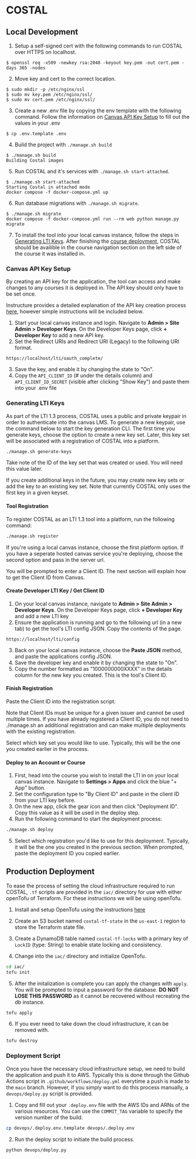 # COSTAL

## Local Development

1. Setup a self-signed cert with the following commands to run COSTAL over HTTPS on localhost.
```
$ openssl req -x509 -newkey rsa:2048 -keyout key.pem -out cert.pem -days 365 -nodes
``` 

2. Move key and cert to the correct location.
```
$ sudo mkdir -p /etc/nginx/ssl
$ sudo mv key.pem /etc/nginx/ssl/
$ sudo mv cert.pem /etc/nginx/ssl/
```

3. Create a new .env file by copying the env template with the following command. Follow the information on [Canvas API Key Setup](#canvas-api-key-setup) to fill out the values in your .env
```
$ cp .env.template .env
```

4. Build the project with `./manage.sh build`
```
$ ./manage.sh build
Building Costal images
```

5. Run COSTAL and it's services with `./manage.sh start-attached`.
```
$ ./manage.sh start-attached
Starting Costal in attached mode
docker compose -f docker-compose.yml up
```

6. Run database migrations with `./manage.sh migrate`.
```
$ ./manage.sh migrate
docker compose -f docker-compose.yml run --rm web python manage.py migrate
```

7. To install the tool into your local canvas instance, follow the steps in [Generating LTI Keys](#generating-lti-keys). After finishing the [course deployment](#deploy-to-an-account-or-course), COSTAL should be availible in the course navigation section on the left side of the course it was installed in.

### Canvas API Key Setup

By creating an API key for the application, the tool can access and make changes to any courses it is deployed in. The API key should only have to be set once.

Instructure provides a detailed explanation of the API key creation process [here](https://community.canvaslms.com/t5/Admin-Guide/How-do-I-add-a-developer-API-key-for-an-account/ta-p/259), however simple instructions will be included below.

1. Start your local canvas instance and login. Navigate to **Admin > Site Admin > Developer Keys**. On the Developer Keys page, click **+ Developer Key** to add a new API key.
2. Set the Redirect URIs and Redirect URI (Legacy) to the following URI format.
```
https://localhost/lti/oauth_complete/
```
3. Save the key, and enable it by changing the state to "On".
4. Copy the `API_CLIENT_ID` (# under the details column) and `API_CLIENT_ID_SECRET` (visible after clicking "Show Key") and paste them into your .env file

### Generating LTI Keys

As part of the LTI 1.3 process, COSTAL uses a public and private keypair in order to authenticate into the canvas LMS. To generate a new keypair, use the command below to start the key generation CLI. The first time you generate keys, choose the option to create a new key set. Later, this key set will be associated with a registration of COSTAL into a platform.

```sh
./manage.sh generate-keys 
```

Take note of the ID of the key set that was created or used. You will need this value later.

If you create additional keys in the future, you may create new key sets or add the key to an existing key set. Note that currently COSTAL only uses the first key in a given keyset.

#### Tool Registration

To register COSTAL as an LTI 1.3 tool into a platform, run the following command:

```sh
./manage.sh register
```

If you're using a local canvas instance, choose the first platform option. If you have a seperate hosted canvas service you're deploying, choose the second option and pass in the server url. 

You will be prompted to enter a Client ID. The next section will explain how to get the Client ID from Canvas.

#### Create Developer LTI Key / Get Client ID

1. On your local canvas instance, navigate to **Admin > Site Admin > Developer Keys**. On the Developer Keys page, click **+ Developer Key** and add a new LTI key
2. Ensure the application is running and go to the following url (in a new tab) to get the tool's LTI config JSON. Copy the contents of the page.
```
https://localhost/lti/config
```
3. Back on your local canvas instance, choose the **Paste JSON** method, and paste the applications config JSON. 
4. Save the developer key and enable it by changing the state to "On".
5. Copy the number formatted as "1000000000XXXX" in the details column for the new key you created. This is the tool's Client ID.

#### Finish Registration

Paste the Client ID into the registration script.

Note that Client IDs must be unique for a given issuer and cannot be used multiple times. If you have already registered a Client ID, you do not need to ./manage.sh an additional registration and can make multiple deployments with the existing registration.

Select which key set you would like to use. Typically, this will be the one you created earlier in the process.

#### Deploy to an Account or Course

1. First, head into the course you wish to install the LTI in on your local canvas instance. Navigate to **Settings > Apps** and click the blue "+ App" button.
2. Set the configuration type to "By Client ID" and paste in the client ID from your LTI key before.
3. On the new app, click the gear icon and then click "Deployment ID". Copy this value as it will be used in the deploy step.
4. Run the following command to start the deployment process:
```sh
./manage.sh deploy
```
5. Select which registration you'd like to use for this deployment. Typically, it will be the one you created in the previous section. When prompted, paste the deployment ID you copied earlier.

## Production Deployment

To ease the process of setting the cloud infrastructure required to run COSTAL, `.tf` scripts are provided in the `iac/` directory for use with either openTofu of Terraform. For these instructions we will be using openTofu.

1. Install and setup OpenTofu using the instructions [here](https://opentofu.org/docs/intro/install/)

2. Create an S3 bucket named `costal-tf-state` in the `us-east-1` region to store the Terraform state file.

3. Create a DynamoDB table named `costal-tf-locks` with a primary key of `LockID` (type: String) to enable state locking and consistency.

4. Change into the `iac/` directory and initialize OpenTofu.
```sh
cd iac/
tofu init
```

5. After the initalization is complete you can apply the changes with `apply`. You will be prompted to input a password for the database. **DO NOT LOSE THIS PASSWORD** as it cannot be recovered without recreating the db instance.
```sh
tofu apply
```

6. If you ever need to take down the cloud infrastructure, it can be removed with.
```sh
tofu destroy
```

### Deployment Script

Once you have the necessary cloud infrastructure setup, we need to build the application and push it to AWS. Typically this is done through the Github Actions script in `.github/workflows/deploy.yml` everytime a push is made to the `main` branch. However, if you simply want to do this process manually, a `devops/deploy.py` script is provided.

1. Copy and fill out your `.deploy.env` file with the AWS IDs and ARNs of the various resources. You can use the `COMMIT_TAG` variable to specify the version number of the build.
```sh
cp devops/.deploy.env.template devops/.deploy.env
```

2. Run the deploy script to initiate the build process.
```sh
python devops/deploy.py
```

